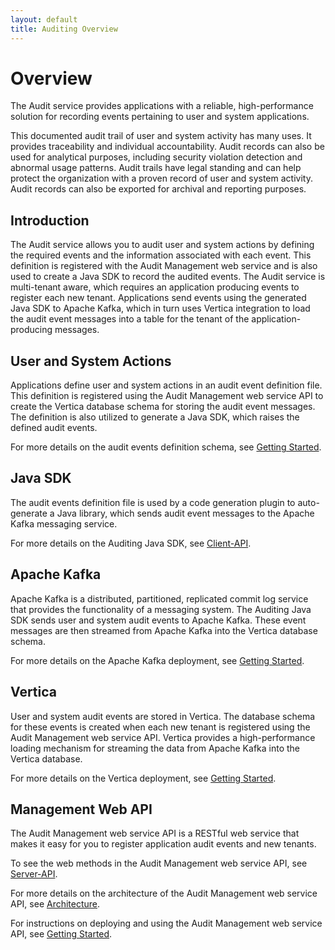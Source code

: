 ```yaml
---
layout: default
title: Auditing Overview
---
```


# Overview

The Audit service provides applications with a reliable, high-performance solution for recording events pertaining to user and system applications. 

This documented audit trail of user and system activity has many uses. It provides traceability and individual accountability. Audit records can also be used for analytical purposes, including security violation detection and abnormal usage patterns. Audit trails have legal standing and can help protect the organization with a proven record of user and system activity. Audit records can also be exported for archival and reporting purposes.

## Introduction
The Audit service allows you to audit user and system actions by defining the required events and the information associated with each event. This definition is registered with the Audit Management web service and is also used to create a Java SDK to record the audited events. The Audit service is multi-tenant aware, which requires an application producing events to register each new tenant. Applications send events using the generated Java SDK to Apache Kafka, which in turn uses Vertica integration to load the audit event messages into a table for the tenant of the application-producing messages.

## User and System Actions
Applications define user and system actions in an audit event definition file. This definition is registered using the Audit Management web service API to create the Vertica database schema for storing the audit event messages. The definition is also utilized to generate a Java SDK, which raises the defined audit events.

For more details on the audit events definition schema, see [Getting Started](https://github.hpe.com/caf/caf-audit-management-service/blob/develop/docs/en-us/Getting-Started.md).

## Java SDK
The audit events definition file is used by a code generation plugin to auto-generate a Java library, which sends audit event messages to the Apache Kafka messaging service.

For more details on the Auditing Java SDK, see [Client-API](https://github.hpe.com/caf/caf-audit-management-service/blob/develop/docs/en-us/Client-API.md).

## Apache Kafka
Apache Kafka is a distributed, partitioned, replicated commit log service that provides the functionality of a messaging system. The Auditing Java SDK sends user and system audit events to Apache Kafka. These event messages are then streamed from Apache Kafka into the Vertica database schema.

For more details on the Apache Kafka deployment, see [Getting Started](https://github.hpe.com/caf/caf-audit-management-service/blob/develop/docs/en-us/Getting-Started.md).

## Vertica
User and system audit events are stored in Vertica. The database schema for these events is created when each new tenant is registered using the Audit Management web service API. Vertica provides a high-performance loading mechanism for streaming the data from Apache Kafka into the Vertica database.

For more details on the Vertica deployment, see [Getting Started](https://github.hpe.com/caf/caf-audit-management-service/blob/develop/docs/en-us/Getting-Started.md).

## Management Web API
The Audit Management web service API is a RESTful web service that makes it easy for you to register application audit events and new tenants.

To see the web methods in the Audit Management web service API, see [Server-API](https://github.hpe.com/caf/caf-audit-management-service/blob/develop/docs/en-us/Server-API.md).

For more details on the architecture of the Audit Management web service API, see [Architecture](https://github.hpe.com/caf/caf-audit-management-service/blob/develop/docs/en-us/Architecture.md).

For instructions on deploying and using the Audit Management web service API, see [Getting Started](https://github.hpe.com/caf/caf-audit-management-service/blob/develop/docs/en-us/Getting-Started.md).

